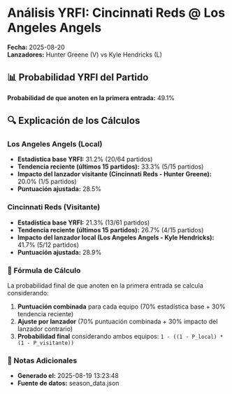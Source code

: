 # Análisis YRFI: Cincinnati Reds @ Los Angeles Angels

**Fecha:** 2025-08-20  
**Lanzadores:** Hunter Greene (V) vs Kyle Hendricks (L)

## 📊 Probabilidad YRFI del Partido

**Probabilidad de que anoten en la primera entrada:** 49.1%

## 🔍 Explicación de los Cálculos

### Los Angeles Angels (Local)
- **Estadística base YRFI:** 31.2% (20/64 partidos)
- **Tendencia reciente (últimos 15 partidos):** 33.3% (5/15 partidos)
- **Impacto del lanzador visitante (Cincinnati Reds - Hunter Greene):** 20.0% (1/5 partidos)
- **Puntuación ajustada:** 28.5%

### Cincinnati Reds (Visitante)
- **Estadística base YRFI:** 21.3% (13/61 partidos)
- **Tendencia reciente (últimos 15 partidos):** 26.7% (4/15 partidos)
- **Impacto del lanzador local (Los Angeles Angels - Kyle Hendricks):** 41.7% (5/12 partidos)
- **Puntuación ajustada:** 28.9%

### 📝 Fórmula de Cálculo

La probabilidad final de que anoten en la primera entrada se calcula considerando:
1. **Puntuación combinada** para cada equipo (70% estadística base + 30% tendencia reciente)
2. **Ajuste por lanzador** (70% puntuación combinada + 30% impacto del lanzador contrario)
3. **Probabilidad final** considerando ambos equipos: `1 - ((1 - P_local) * (1 - P_visitante))`

### 📌 Notas Adicionales

- **Generado el:** 2025-08-19 13:23:48
- **Fuente de datos:** season_data.json

